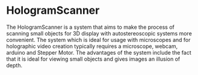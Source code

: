 # HologramScanner

The HologramScanner is a system that aims to make the process of scanning small objects for 3D display with autostereoscopic systems more convenient. The system which is ideal for usage with microscopes and for holographic video creation typically requires a microscope, webcam, arduino and Stepper Motor. The advantages of the system include the fact that it is ideal for viewing small objects and gives images an illusion of depth.
